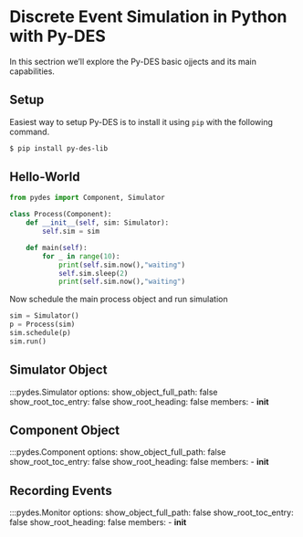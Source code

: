 # Discrete Event Simulation in Python with Py-DES

In this sectrion we’ll explore the Py-DES basic ojjects and its main capabilities. 

## Setup

Easiest way to setup Py-DES is to install it using `pip` with the following command.

```bash
$ pip install py-des-lib
```

## Hello-World


```py
from pydes import Component, Simulator

class Process(Component):
    def __init__(self, sim: Simulator):
        self.sim = sim

    def main(self):
        for _ in range(10):
            print(self.sim.now(),"waiting")
            self.sim.sleep(2)
            print(self.sim.now(),"waiting")
```

Now schedule the main process object and run simulation

```py
sim = Simulator()
p = Process(sim)
sim.schedule(p)
sim.run()
```

## Simulator Object

:::pydes.Simulator
    options:
        show_object_full_path: false
        show_root_toc_entry: false
        show_root_heading: false
        members:
        - __init__


## Component Object

:::pydes.Component
    options:
        show_object_full_path: false
        show_root_toc_entry: false
        show_root_heading: false
        members:
        - __init__

## Recording Events

:::pydes.Monitor
    options:
        show_object_full_path: false
        show_root_toc_entry: false
        show_root_heading: false
        members:
        - __init__


<!-- ## Predefined Components

:::pydes.Queue
    options:
        show_object_full_path: false
        show_root_toc_entry: false
        show_root_heading: true
        members:
        - __init__ -->
